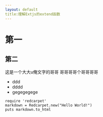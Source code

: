 ```yaml
---
layout: default
title:理解Extjs的extend函数 
---
```


# 第一
## 第二

这是一个大大u俺文字的哥哥
哥哥哥哥个哥哥哥哥

* ddd
* dddd
* gegegegege

```
require 'redcarpet'
markdown = Redcarpet.new("Hello World!")
puts markdown.to_html
```


